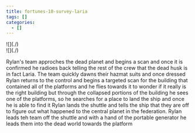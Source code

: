 ```yaml
---
title: fortunes-10-survey-laria
tags: []
categories:
  - []
---
```

<!-- more --><div class="embedded-image-left">![](./)</div><div class="embedded-image-right">![](./)</div>

Rylan's team approches the dead planet and begins a scan and once it is confirmed he radioes back telling the rest of the crew that the dead husk is in fact Laria.  The team quickly dawns their hazmat suits and once dressed Rylan returns to the control and begins a targeted scan for the building that contained all of the platforms and he flies towards it to wonder if it really is the right building but through the collapsed portions of the building he sees one of the platforms, so he searches for a place to land the ship and once he is able to find it Rylan lands the shuttle and tells the ship that they are off to figure out what happened to the central planet in the federation.  Rylan leads teh team off the shuttle and with a hand of the portable generator he leads them into the dead world towards the platform 